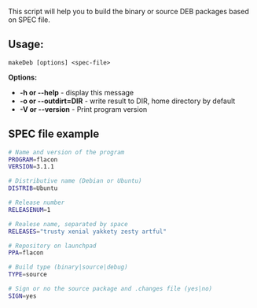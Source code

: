 This script will help you to build the binary or source DEB packages based on SPEC file.

Usage:
-------
```makeDeb [options] <spec-file>```

**Options:**

- **-h or --help** -             display this message  
- **-o or --outdirt=DIR** -      write result to DIR, home directory by default  
- **-V or --version** -          Print program version  


SPEC file example
------------------
```bash
# Name and version of the program
PROGRAM=flacon
VERSION=3.1.1

# Distributive name (Debian or Ubuntu)
DISTRIB=Ubuntu

# Release number
RELEASENUM=1

# Realese name, separated by space
RELEASES="trusty xenial yakkety zesty artful"

# Repository on launchpad
PPA=flacon

# Build type (binary|source|debug)
TYPE=source

# Sign or no the source package and .changes file (yes|no)
SIGN=yes

```
